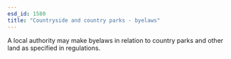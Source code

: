 ```yaml
---
esd_id: 1580
title: "Countryside and country parks - byelaws"
---
```


A local authority may make byelaws in relation to country parks and other land as specified in regulations.

